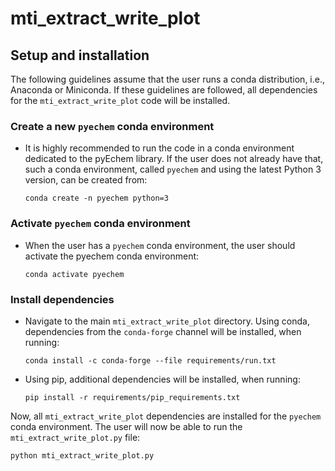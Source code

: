 # mti_extract_write_plot

## Setup and installation
The following guidelines assume that the user runs a conda distribution, i.e.,
Anaconda or Miniconda. If these guidelines are followed, all dependencies for
the `mti_extract_write_plot` code will be installed.

### Create a new `pyechem` conda environment
- It is highly recommended to run the code in a conda environment dedicated to
  the pyEchem library. If the user does not already have that, such a conda
  environment, called `pyechem` and using the latest Python 3 version, can be
  created from:
  ```shell
  conda create -n pyechem python=3
  ```

### Activate `pyechem` conda environment
- When the user has a `pyechem` conda environment, the user should activate the
  pyechem conda environment:
  ```shell
  conda activate pyechem
  ```

### Install dependencies
- Navigate to the main `mti_extract_write_plot` directory. Using conda,
  dependencies from the `conda-forge` channel will be installed, when running:
  ```shell
  conda install -c conda-forge --file requirements/run.txt
  ```
- Using pip, additional dependencies will be installed, when running:
  ```shell
  pip install -r requirements/pip_requirements.txt
  ```
Now, all `mti_extract_write_plot` dependencies are installed for the `pyechem`
conda environment. The user will now be able to run the
`mti_extract_write_plot.py` file:
```shell
python mti_extract_write_plot.py
```
